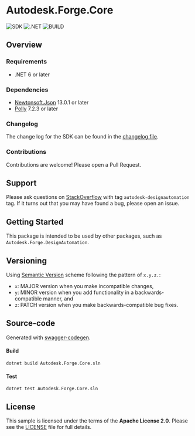 # Autodesk.Forge.Core

![SDK](https://img.shields.io/badge/SDK-2.0.0-lightgree.svg)
![.NET](https://img.shields.io/badge/.NET%20-6.0-blue.svg)
![BUILD](https://github.com/Autodesk-Forge/forge-api-dotnet-core/workflows/.NET%20Core/badge.svg?branch=main)

## Overview

### Requirements

- .NET 6 or later

### Dependencies

- [Newtonsoft.Json](https://github.com/JamesNK/Newtonsoft.Json) 13.0.1 or later
- [Polly](https://github.com/App-vNext/Polly) 7.2.3 or later

### Changelog

The change log for the SDK can be found in the [changelog file](CHANGELOG.md).

### Contributions

Contributions are welcome! Please open a Pull Request.

## Support

Please ask questions on [StackOverflow](https://stackoverflow.com/questions/ask?tags=autodesk-forge,csharp) with tag `autodesk-designautomation` tag. If it turns out that you may have found a bug, please open an issue.

## Getting Started

This package is intended to be used by other packages, such as `Autodesk.Forge.DesignAutomation`.

## Versioning

Using [Semantic Version](https://semver.org/) scheme following the pattern of `x.y.z.`:

- `x`: MAJOR version when you make incompatible changes,
- `y`: MINOR version when you add functionality in a backwards-compatible manner, and
- `z`: PATCH version when you make backwards-compatible bug fixes.


## Source-code

Generated with [swagger-codegen](https://github.com/swagger-api/swagger-codegen).

#### Build
```
dotnet build Autodesk.Forge.Core.sln
```

#### Test
```
dotnet test Autodesk.Forge.Core.sln
```

## License

This sample is licensed under the terms of the **Apache License 2.0**. Please see the [LICENSE](LICENSE) file for full details.